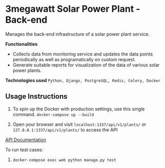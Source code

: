 # 3megawatt Solar Power Plant - Back-end 
Manages the back-end infrastructure of a solar power plant service. 

**Functionalities**
- Collects data from monitoring service and updates the data points periodically as well as programatically on custom request. 
- Generate suitable reports for visualization of the data of various solar power plants.

**Technologies used**
`` Python, Django, PostgreSQL, Redis, Celery, Docker ``

## Usage Instructions

1. To spin up the Docker with production settings, use this single command. 
`` docker-compose up --build ``

2. Open your browser and visit `localhost:1337/api/v1/plants/` or `127.0.0.1:1337/api/v1/plants/` to access the API

[API Documentation](docs/api.md)

To run test cases:
1. `docker-compose exec web python manage.py test`


